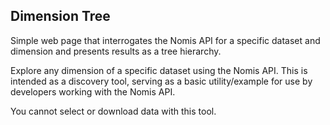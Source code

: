Dimension Tree
--------------

Simple web page that interrogates the Nomis API for a specific dataset and dimension and presents results as a tree hierarchy.

Explore any dimension of a specific dataset using the Nomis API. This is intended as a discovery tool,
serving as a basic utility/example for use by developers working with the Nomis API.

You cannot select or download data with this tool.